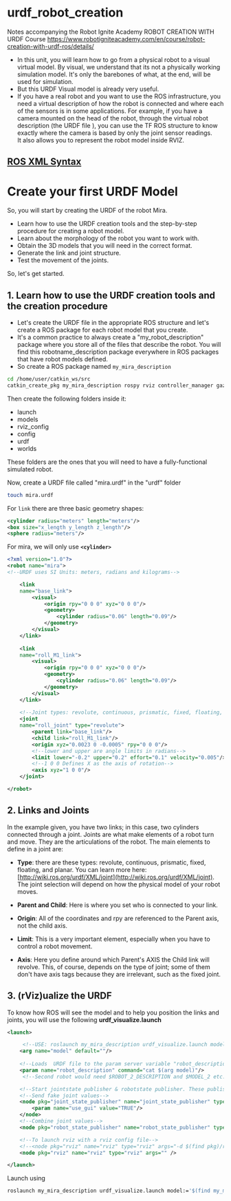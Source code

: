 #  urdf_robot_creation


Notes accompanying the Robot Ignite Academy ROBOT CREATION WITH URDF Course https://www.robotigniteacademy.com/en/course/robot-creation-with-urdf-ros/details/

 
 - In this unit, you will learn how to go from a physical robot to a visual virtual model. By visual, we understand that its not a physically working simulation model. It's only the barebones of what, at the end, will be used for simulation.  
 - But this URDF Visual model is already very useful.  
 - If you have a real robot and you want to use the ROS infrastructure, you need a virtual description of how the robot is connected and where each of the sensors is in some applications. For example, if you have a camera mounted on the head of the robot, through the virtual robot description (the URDF file ), you can use the TF ROS structure to know exactly where the camera is based by only the joint sensor readings.  
It also allows you to represent the robot model inside RVIZ.

##  [ROS XML Syntax](http://wiki.ros.org/roslaunch/XML)

# Create your first URDF Model

So, you will start by creating the URDF of the robot Mira.  

-   Learn how to use the URDF creation tools and the step-by-step procedure for creating a robot model.
-   Learn about the morphology of the robot you want to work with.
-   Obtain the 3D models that you will need in the correct format.
-   Generate the link and joint structure.
-   Test the movement of the joints.

So, let's get started.

## 1. Learn how to use the URDF creation tools and the creation procedure 

* Let's create the URDF file in the appropriate ROS structure and let's create a ROS package for each robot model that you create.  
* It's a common practice to always create a "my_robot_description" package where you store all of the files that describe the robot. You will find this robotname_description package everywhere in ROS packages that have robot models defined.
* So create a ROS package named `my_mira_description`

 ```bash
cd /home/user/catkin_ws/src  
catkin_create_pkg my_mira_description rospy rviz controller_manager gazebo_ros joint_state_publisher robot_state_publisher  
```

Then create the following folders inside it:  
-   launch
-   models
-   rviz_config
-   config
-   urdf
-   worlds

These folders are the ones that you will need to have a fully-functional simulated robot.  

Now, create a URDF file called "mira.urdf" in the "urdf" folder
```bash
touch mira.urdf
```
For `link` there are three basic geometry shapes:
```xml
<cylinder radius="meters" length="meters"/>
<box size="x_length y_length z_length"/>
<sphere radius="meters"/>
```
For mira, we will only use **`<cylinder>`**
```xml
<?xml version="1.0"?>
<robot name="mira">
<!--URDF uses SI Units: meters, radians and kilograms-->

    <link 
    name="base_link">
        <visual>
            <origin rpy="0 0 0" xyz="0 0 0"/>
            <geometry>
                <cylinder radius="0.06" length="0.09"/>
            </geometry>
        </visual>
    </link>
    
    <link 
    name="roll_M1_link">
        <visual>
            <origin rpy="0 0 0" xyz="0 0 0"/>
            <geometry>
                <cylinder radius="0.06" length="0.09"/>
            </geometry>
        </visual>
    </link>
    
    <!--Joint types: revolute, continuous, prismatic, fixed, floating, planar-->
    <joint 
    name="roll_joint" type="revolute">
        <parent link="base_link"/>
        <child link="roll_M1_link"/>
        <origin xyz="0.0023 0 -0.0005" rpy="0 0 0"/>
        <!--lower and upper are angle limits in radians-->
        <limit lower="-0.2" upper="0.2" effort="0.1" velocity="0.005"/>
        <!--1 0 0 Defines X as the axis of rotation-->
        <axis xyz="1 0 0"/>
    </joint>

</robot>     
```


## 2. Links and Joints

In the example given, you have two links; in this case, two cylinders connected through a joint. Joints are what make elements of a robot turn and move. They are the articulations of the robot. The main elements to define in a joint are:

-   **Type**: there are these types: revolute, continuous, prismatic, fixed, floating, and planar. You can learn more here:  [http://wiki.ros.org/urdf/XML/joint](http://wiki.ros.org/urdf/XML/joint). The joint selection will depend on how the physical model of your robot moves.

-   **Parent and Child**: Here is where you set who is connected to your link.

-   **Origin**: All of the coordinates and rpy are referenced to the Parent axis, not the child axis.

-   **Limit**: This is a very important element, especially when you have to control a robot movement.

-   **Axis**: Here you define around which Parent's AXIS the Child link will revolve. This, of course, depends on the type of joint; some of them don't have axis tags because they are irrelevant, such as the fixed joint.


## 3. (rViz)ualize the URDF

To know how ROS will see the model and to help you position the links and joints, you will use the following **urdf_visualize.launch**
```xml
<launch>

     <!--USE: roslaunch my_mira_description urdf_visualize.launch model:='$(find myrobot_package)/urdf/myrobot.urdf' -->
    <arg name="model" default=""/>
    
    <!--Loads  URDF file to the param server variable "robot_description" -->
    <param name="robot_description" command="cat $(arg model)"/>
     <!--Second robot would need $ROBOT_2_DESCRIPTION and $MODEL_2 etc.-->

    <!--Start jointstate publisher & robotstate publisher. These publish the TFs of the URDF of the robot links and joints.-->
    <!--Send fake joint values-->
    <node pkg="joint_state_publisher" name="joint_state_publisher" type="joint_state_publisher">
        <param name="use_gui" value="TRUE"/>
    </node>
    <!--Combine joint values-->
    <node pkg="robot_state_publisher" name="robot_state_publisher" type="state_publisher" />

    <!--To launch rviz with a rviz config file-->
    <!--<node pkg="rviz" name="rviz" type="rviz" args="-d $(find pkg)/rviz_config/rviz_config_file.rviz"/>-->
    <node pkg="rviz" name="rviz" type="rviz" args="" />

</launch>
```
Launch using 
```bash
roslaunch my_mira_description urdf_visualize.launch model:='$(find my_mira_description)/urdf/mira.urdf'
```








































#
<!--stackedit_data:
eyJoaXN0b3J5IjpbLTQ5MzEzMDM1LDEzODk0MTMwNzcsLTY1Nz
I0MzM3NiwtMTE1MTQyNjQ0MiwtNzAyNTMxMDQ2LDExMTEwMTQ5
MzcsLTE3NjI0NDEyODQsLTI0NTY0NjAwOSwtMTYxODE0NjYwNi
wxNzUyMTc5MTQzXX0=
-->